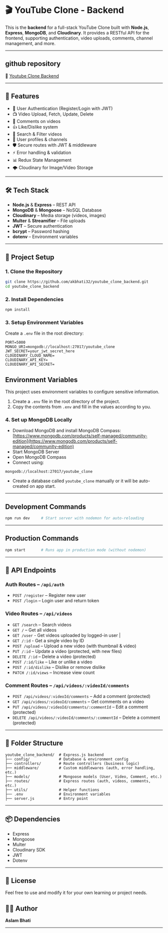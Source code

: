 # 🎬 YouTube Clone - Backend

This is the **backend** for a full-stack YouTube Clone built with **Node.js**, **Express**, **MongoDB**, and **Cloudinary**. 
It provides a RESTful API for the frontend, supporting authentication, video uploads, comments, channel management, and more.

---

## github repository

🔗 [Youtube Clone Backend](https://github.com/akbhati32/youtube_clone_backend.git)

---

## 🚀 Features

- 🔑 User Authentication (Register/Login with JWT)
- 📺 Video Upload, Fetch, Update, Delete
- 💬 Comments on videos
- 👍 Like/Dislike system
- 📡 Search & Filter videos
- 👤 User profiles & channels
- 🛡️ Secure routes with JWT & middleware
- ⚡ Error handling & validation
- 📊 Redux State Management
- 🌩️ Cloudinary for Image/Video Storage

---

## 🛠 Tech Stack

- **Node.js** & **Express** – REST API
- **MongoDB** & **Mongoose** – NoSQL Database
- **Cloudinary** – Media storage (videos, images)
- **Multer** & **Streamifier** – File uploads
- **JWT** – Secure authentication
- **bcrypt** – Password hashing
- **dotenv** – Environment variables

---

## 🧩 Project Setup

### 1. Clone the Repository

```bash
git clone https://github.com/akbhati32/youtube_clone_backend.git
cd youtube_clone_backend
```

### 2. Install Dependencies

```bash
npm install
```

### 3. Setup Environment Variables

Create a `.env` file in the root directory:

```env
PORT=5000
MONGO_URI=mongodb://localhost:27017/youtube_clone
JWT_SECRET=your_jwt_secret_here
CLOUDINARY_CLOUD_NAME=
CLOUDINARY_API_KEY=
CLOUDINARY_API_SECRET=
```

## Environment Variables

This project uses environment variables to configure sensitive information.

1. Create a `.env` file in the root directory of the project.
2. Copy the contents from `.env` and fill in the values according to you.

### 4. Set up MongoDB Locally

- Download MongoDB and install MongoDB Compass: [https://www.mongodb.com/products/self-managed/community-edition](https://www.mongodb.com/products/self-managed/community-edition)
- Start MongoDB Server
- Open MongoDB Compass
- Connect using:

```
mongodb://localhost:27017/youtube_clone
```

- Create a database called `youtube_clone` manually or it will be auto-created on app start.

---

## Development Commands

```bash
npm run dev     # Start server with nodemon for auto-reloading
```

---

## Production Commands

```bash
npm start       # Runs app in production mode (without nodemon)
```

---

## 🔌 API Endpoints

### Auth Routes – `/api/auth`

- `POST /register` – Register new user
- `POST /login` – Login user and return token

### Video Routes – `/api/videos`

- `GET /search` – Search videos   
- `GET /` – Get all videos
- `GET /user` - Get videos uploaded by logged-in user               |
- `GET /:id` - Get a single video by ID     
- `POST /upload` – Upload a new video (with thumbnail & video)  
- `PUT /:id` – Update a video (protected, with new files)  
- `DELETE /:id` – Delete a video (protected)  
- `POST /:id/like` – Like or unlike a video  
- `POST /:id/dislike` – Dislike or remove dislike  
- `PATCH /:id/views` – Increase view count

### Comment Routes – `/api/videos/:videoId/comments`

- `POST /api/videos/:videoId/comments` – Add a comment (protected)  
- `GET /api/videos/:videoId/comments` – Get comments on a video  
- `PUT /api/videos/:videoId/comments/:commentId` – Edit a comment (protected)  
- `DELETE /api/videos/:videoId/comments/:commentId` – Delete a comment (protected)  

---

## 📁 Folder Structure

```
youtube_clone_backend/  # Express.js backend
├── config/             # Database & environment config
├── controllers/        # Route controllers (business logic)
├── middleware/         # Custom middlewares (auth, error handling, etc.)
├── models/             # Mongoose models (User, Video, Comment, etc.)
├── routes/             # Express routes (auth, videos, comments, etc.)
├── utils/              # Helper functions
├── .env                # Environment variables
├── server.js           # Entry point
```

---

## 📦 Dependencies

- Express
- Mongoose
- Multer
- Cloudinary SDK
- JWT
- Dotenv

---

## 📄 License
Feel free to use and modify it for your own learning or project needs.

## 🙋‍♂️ Author
**Aslam Bhati**

---
